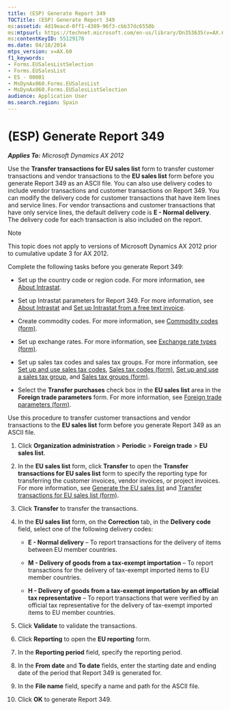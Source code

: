 ```yaml
---
title: (ESP) Generate Report 349
TOCTitle: (ESP) Generate Report 349
ms:assetid: 4d19eacd-0ff1-4389-96f3-cbb37dc6550b
ms:mtpsurl: https://technet.microsoft.com/en-us/library/Dn353635(v=AX.60)
ms:contentKeyID: 55129178
ms.date: 04/18/2014
mtps_version: v=AX.60
f1_keywords:
- Forms.EUSalesListSelection
- Forms.EUSalesList
- ES - 00001
- MsDynAx060.Forms.EUSalesList
- MsDynAx060.Forms.EUSalesListSelection
audience: Application User
ms.search.region: Spain
---
```


# (ESP) Generate Report 349 


_**Applies To:** Microsoft Dynamics AX 2012_

Use the **Transfer transactions for EU sales list** form to transfer customer transactions and vendor transactions to the **EU sales list** form before you generate Report 349 as an ASCII file. You can also use delivery codes to include vendor transactions and customer transactions on Report 349. You can modify the delivery code for customer transactions that have item lines and service lines. For vendor transactions and customer transactions that have only service lines, the default delivery code is **E - Normal delivery**. The delivery code for each transaction is also included on the report.


> [!NOTE]
> <P>This topic does not apply to versions of Microsoft Dynamics AX 2012 prior to cumulative update 3 for AX 2012.</P>



Complete the following tasks before you generate Report 349:

  - Set up the country code or region code. For more information, see [About Intrastat](about-intrastat.md).

  - Set up Intrastat parameters for Report 349. For more information, see [About Intrastat](about-intrastat.md) and [Set up Intrastat from a free text invoice](set-up-intrastat-from-a-free-text-invoice.md).

  - Create commodity codes. For more information, see [Commodity codes (form)](https://technet.microsoft.com/en-us/library/aa617816\(v=ax.60\)).

  - Set up exchange rates. For more information, see [Exchange rate types (form)](https://technet.microsoft.com/en-us/library/hh242857\(v=ax.60\)).

  - Set up sales tax codes and sales tax groups. For more information, see [Set up and use sales tax codes](set-up-and-use-sales-tax-codes.md), [Sales tax codes (form)](https://technet.microsoft.com/en-us/library/aa553257\(v=ax.60\)), [Set up and use a sales tax group](set-up-and-use-a-sales-tax-group.md), and [Sales tax groups (form)](https://technet.microsoft.com/en-us/library/aa498345\(v=ax.60\)).

  - Select the **Transfer purchases** check box in the **EU sales list** area in the **Foreign trade parameters** form. For more information, see [Foreign trade parameters (form)](https://technet.microsoft.com/en-us/library/aa620385\(v=ax.60\)).

Use this procedure to transfer customer transactions and vendor transactions to the **EU sales list** form before you generate Report 349 as an ASCII file.

1.  Click **Organization administration** \> **Periodic** \> **Foreign trade** \> **EU sales list**.

2.  In the **EU sales list** form, click **Transfer** to open the **Transfer transactions for EU sales list** form to specify the reporting type for transferring the customer invoices, vendor invoices, or project invoices. For more information, see [Generate the EU sales list](generate-the-eu-sales-list.md) and [Transfer transactions for EU sales list (form)](https://technet.microsoft.com/en-us/library/aa499405\(v=ax.60\)).

3.  Click **Transfer** to transfer the transactions.

4.  In the **EU sales list** form, on the **Correction** tab, in the **Delivery code** field, select one of the following delivery codes:
    
      - **E - Normal delivery** – To report transactions for the delivery of items between EU member countries.
    
      - **M - Delivery of goods from a tax-exempt importation** – To report transactions for the delivery of tax-exempt imported items to EU member countries.
    
      - **H - Delivery of goods from a tax-exempt importation by an official tax representative** – To report transactions that were verified by an official tax representative for the delivery of tax-exempt imported items to EU member countries.

5.  Click **Validate** to validate the transactions.

6.  Click **Reporting** to open the **EU reporting** form.

7.  In the **Reporting period** field, specify the reporting period.

8.  In the **From date** and **To date** fields, enter the starting date and ending date of the period that Report 349 is generated for.

9.  In the **File name** field, specify a name and path for the ASCII file.

10. Click **OK** to generate Report 349.

  


